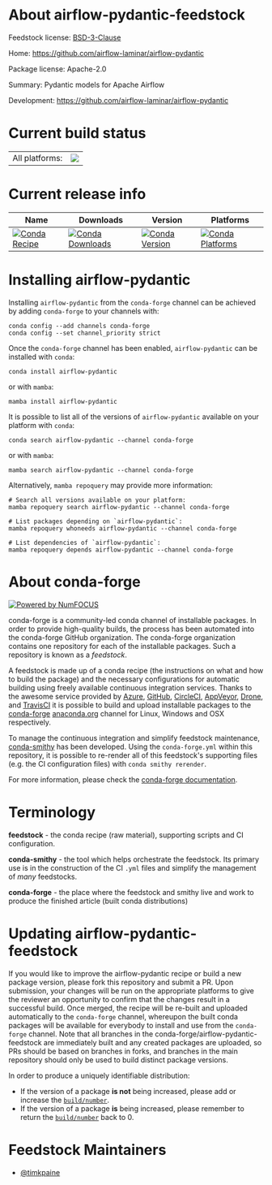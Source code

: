 About airflow-pydantic-feedstock
================================

Feedstock license: [BSD-3-Clause](https://github.com/conda-forge/airflow-pydantic-feedstock/blob/main/LICENSE.txt)

Home: https://github.com/airflow-laminar/airflow-pydantic

Package license: Apache-2.0

Summary: Pydantic models for Apache Airflow

Development: https://github.com/airflow-laminar/airflow-pydantic

Current build status
====================


<table><tr><td>All platforms:</td>
    <td>
      <a href="https://dev.azure.com/conda-forge/feedstock-builds/_build/latest?definitionId=24871&branchName=main">
        <img src="https://dev.azure.com/conda-forge/feedstock-builds/_apis/build/status/airflow-pydantic-feedstock?branchName=main">
      </a>
    </td>
  </tr>
</table>

Current release info
====================

| Name | Downloads | Version | Platforms |
| --- | --- | --- | --- |
| [![Conda Recipe](https://img.shields.io/badge/recipe-airflow--pydantic-green.svg)](https://anaconda.org/conda-forge/airflow-pydantic) | [![Conda Downloads](https://img.shields.io/conda/dn/conda-forge/airflow-pydantic.svg)](https://anaconda.org/conda-forge/airflow-pydantic) | [![Conda Version](https://img.shields.io/conda/vn/conda-forge/airflow-pydantic.svg)](https://anaconda.org/conda-forge/airflow-pydantic) | [![Conda Platforms](https://img.shields.io/conda/pn/conda-forge/airflow-pydantic.svg)](https://anaconda.org/conda-forge/airflow-pydantic) |

Installing airflow-pydantic
===========================

Installing `airflow-pydantic` from the `conda-forge` channel can be achieved by adding `conda-forge` to your channels with:

```
conda config --add channels conda-forge
conda config --set channel_priority strict
```

Once the `conda-forge` channel has been enabled, `airflow-pydantic` can be installed with `conda`:

```
conda install airflow-pydantic
```

or with `mamba`:

```
mamba install airflow-pydantic
```

It is possible to list all of the versions of `airflow-pydantic` available on your platform with `conda`:

```
conda search airflow-pydantic --channel conda-forge
```

or with `mamba`:

```
mamba search airflow-pydantic --channel conda-forge
```

Alternatively, `mamba repoquery` may provide more information:

```
# Search all versions available on your platform:
mamba repoquery search airflow-pydantic --channel conda-forge

# List packages depending on `airflow-pydantic`:
mamba repoquery whoneeds airflow-pydantic --channel conda-forge

# List dependencies of `airflow-pydantic`:
mamba repoquery depends airflow-pydantic --channel conda-forge
```


About conda-forge
=================

[![Powered by
NumFOCUS](https://img.shields.io/badge/powered%20by-NumFOCUS-orange.svg?style=flat&colorA=E1523D&colorB=007D8A)](https://numfocus.org)

conda-forge is a community-led conda channel of installable packages.
In order to provide high-quality builds, the process has been automated into the
conda-forge GitHub organization. The conda-forge organization contains one repository
for each of the installable packages. Such a repository is known as a *feedstock*.

A feedstock is made up of a conda recipe (the instructions on what and how to build
the package) and the necessary configurations for automatic building using freely
available continuous integration services. Thanks to the awesome service provided by
[Azure](https://azure.microsoft.com/en-us/services/devops/), [GitHub](https://github.com/),
[CircleCI](https://circleci.com/), [AppVeyor](https://www.appveyor.com/),
[Drone](https://cloud.drone.io/welcome), and [TravisCI](https://travis-ci.com/)
it is possible to build and upload installable packages to the
[conda-forge](https://anaconda.org/conda-forge) [anaconda.org](https://anaconda.org/)
channel for Linux, Windows and OSX respectively.

To manage the continuous integration and simplify feedstock maintenance,
[conda-smithy](https://github.com/conda-forge/conda-smithy) has been developed.
Using the ``conda-forge.yml`` within this repository, it is possible to re-render all of
this feedstock's supporting files (e.g. the CI configuration files) with ``conda smithy rerender``.

For more information, please check the [conda-forge documentation](https://conda-forge.org/docs/).

Terminology
===========

**feedstock** - the conda recipe (raw material), supporting scripts and CI configuration.

**conda-smithy** - the tool which helps orchestrate the feedstock.
                   Its primary use is in the construction of the CI ``.yml`` files
                   and simplify the management of *many* feedstocks.

**conda-forge** - the place where the feedstock and smithy live and work to
                  produce the finished article (built conda distributions)


Updating airflow-pydantic-feedstock
===================================

If you would like to improve the airflow-pydantic recipe or build a new
package version, please fork this repository and submit a PR. Upon submission,
your changes will be run on the appropriate platforms to give the reviewer an
opportunity to confirm that the changes result in a successful build. Once
merged, the recipe will be re-built and uploaded automatically to the
`conda-forge` channel, whereupon the built conda packages will be available for
everybody to install and use from the `conda-forge` channel.
Note that all branches in the conda-forge/airflow-pydantic-feedstock are
immediately built and any created packages are uploaded, so PRs should be based
on branches in forks, and branches in the main repository should only be used to
build distinct package versions.

In order to produce a uniquely identifiable distribution:
 * If the version of a package **is not** being increased, please add or increase
   the [``build/number``](https://docs.conda.io/projects/conda-build/en/latest/resources/define-metadata.html#build-number-and-string).
 * If the version of a package **is** being increased, please remember to return
   the [``build/number``](https://docs.conda.io/projects/conda-build/en/latest/resources/define-metadata.html#build-number-and-string)
   back to 0.

Feedstock Maintainers
=====================

* [@timkpaine](https://github.com/timkpaine/)

